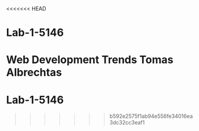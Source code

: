 <<<<<<< HEAD
# Lab-1-5146
 Web Development Trends
 Tomas Albrechtas
=======
# Lab-1-5146
>>>>>>> b592e2575f1ab94e556fe34016ea3dc32cc3eaf1
